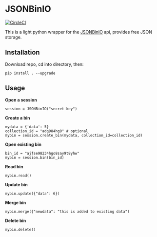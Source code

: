 # JSONBinIO

[![CircleCI](https://circleci.com/gh/jvrana/JSONbinIO.svg?style=svg)](https://circleci.com/gh/jvrana/JSONbinIO)

This is a light python wrapper for the [JSONBinIO](https://jsonbin.io/) api, provides free JSON storage.

## Installation

Download repo, cd into directory, then:

```
pip install . --upgrade
```

## Usage

**Open a session**

```
session = JSONBinIO("secret key")
```

**Create a bin**

```
mydata = {'data': 5}
collection_id = "adg984hg0" # optional
mybin = session.create_bin(mydata, collection_id=collection_id)
```

**Open existing bin**

```
bin_id = "ajfse98234hgo8say9t8yhw"
mybin = session.bin(bin_id)
```

**Read bin**

```
mybin.read()
```

**Update bin**

```
mybin.update({"data": 6})
```

**Merge bin**

```
mybin.merge({"newdata": "this is added to existing data")
```

**Delete bin**

```
mybin.delete()
```